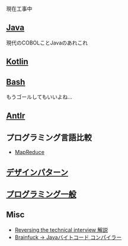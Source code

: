 
現在工事中

## [Java](java)
現代のCOBOLことJavaのあれこれ

## [Kotlin](kotlin)

## [Bash](bash)
もうゴールしてもいいよね...

## [Antlr](antlr)

## プログラミング言語比較
* [MapReduce](compare/mapreduce.html)

## [デザインパターン](designpattern)
## [プログラミング一般](programming)

## Misc
* [Reversing the technical interview 解説](misc/reversingthetechnicalinterview.html)
* [Brainfuck -> Javaバイトコード コンパイラー](brainfuck/brainfuck.html)
